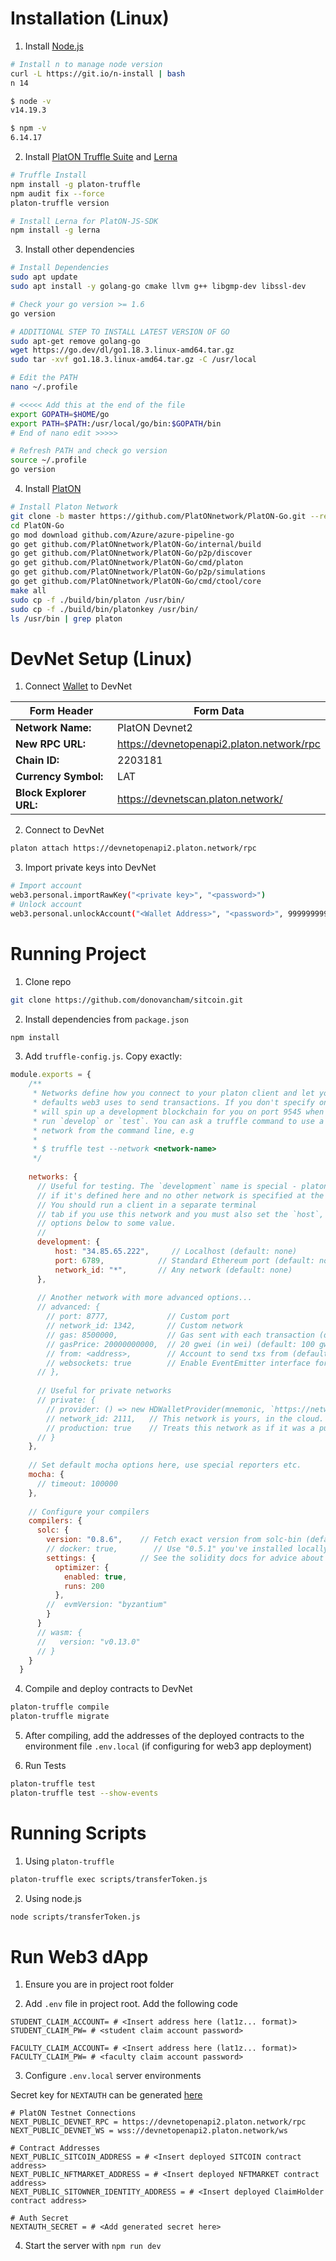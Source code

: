 # Installation (Linux)
1. Install [Node.js](https://nodejs.org/en/download/)
```sh
# Install n to manage node version
curl -L https://git.io/n-install | bash
n 14

$ node -v 
v14.19.3

$ npm -v
6.14.17
```

2. Install [PlatON Truffle Suite](https://platon-truffle.readthedocs.io/en/v1.1.1/getting-started/installation.html) and [Lerna](https://github.com/lerna/lerna)
```sh
# Truffle Install
npm install -g platon-truffle
npm audit fix --force
platon-truffle version

# Install Lerna for PlatON-JS-SDK
npm install -g lerna
```

3. Install other dependencies
```sh
# Install Dependencies
sudo apt update
sudo apt install -y golang-go cmake llvm g++ libgmp-dev libssl-dev

# Check your go version >= 1.6
go version

# ADDITIONAL STEP TO INSTALL LATEST VERSION OF GO
sudo apt-get remove golang-go
wget https://go.dev/dl/go1.18.3.linux-amd64.tar.gz
sudo tar -xvf go1.18.3.linux-amd64.tar.gz -C /usr/local

# Edit the PATH
nano ~/.profile

# <<<<< Add this at the end of the file
export GOPATH=$HOME/go
export PATH=$PATH:/usr/local/go/bin:$GOPATH/bin
# End of nano edit >>>>>

# Refresh PATH and check go version
source ~/.profile
go version
```

4. Install [PlatON](https://devdocs.platon.network/docs/en/Install_PlatON)
```sh
# Install Platon Network
git clone -b master https://github.com/PlatONnetwork/PlatON-Go.git --recursive
cd PlatON-Go
go mod download github.com/Azure/azure-pipeline-go
go get github.com/PlatONnetwork/PlatON-Go/internal/build
go get github.com/PlatONnetwork/PlatON-Go/p2p/discover
go get github.com/PlatONnetwork/PlatON-Go/cmd/platon
go get github.com/PlatONnetwork/PlatON-Go/p2p/simulations
go get github.com/PlatONnetwork/PlatON-Go/cmd/ctool/core
make all
sudo cp -f ./build/bin/platon /usr/bin/
sudo cp -f ./build/bin/platonkey /usr/bin/
ls /usr/bin | grep platon
```

# DevNet Setup (Linux)
1. Connect [Wallet](https://platonnetwork.github.io/docs/en/Samurai_user_manual/) to DevNet

Form Header | Form Data
-----------|----------
**Network Name:** | PlatON Devnet2
**New RPC URL:** | https://devnetopenapi2.platon.network/rpc
**Chain ID:** | 2203181
**Currency Symbol:** | LAT
**Block Explorer URL:** | https://devnetscan.platon.network/

2. Connect to DevNet
```sh
platon attach https://devnetopenapi2.platon.network/rpc
```

3. Import private keys into DevNet
```sh
# Import account
web3.personal.importRawKey("<private key>", "<password>")
# Unlock account
web3.personal.unlockAccount("<Wallet Address>", "<password>", 999999999)
```

# Running Project
1. Clone repo
```sh
git clone https://github.com/donovancham/sitcoin.git
```

2. Install dependencies from `package.json`
```sh
npm install
```

3. Add `truffle-config.js`. Copy exactly:
```js
module.exports = {
    /**
     * Networks define how you connect to your platon client and let you set the
     * defaults web3 uses to send transactions. If you don't specify one truffle
     * will spin up a development blockchain for you on port 9545 when you
     * run `develop` or `test`. You can ask a truffle command to use a specific
     * network from the command line, e.g
     *
     * $ truffle test --network <network-name>
     */
  
    networks: {
      // Useful for testing. The `development` name is special - platon-truffle uses it by default
      // if it's defined here and no other network is specified at the command line.
      // You should run a client in a separate terminal
      // tab if you use this network and you must also set the `host`, `port` and `network_id`
      // options below to some value.
      //
      development: {
          host: "34.85.65.222",     // Localhost (default: none)
          port: 6789,            // Standard Ethereum port (default: none)
          network_id: "*",       // Any network (default: none)
      },
  
      // Another network with more advanced options...
      // advanced: {
        // port: 8777,             // Custom port
        // network_id: 1342,       // Custom network
        // gas: 8500000,           // Gas sent with each transaction (default: ~6700000)
        // gasPrice: 20000000000,  // 20 gwei (in wei) (default: 100 gwei)
        // from: <address>,        // Account to send txs from (default: accounts[0])
        // websockets: true        // Enable EventEmitter interface for web3 (default: false)
      // },
  
      // Useful for private networks
      // private: {
        // provider: () => new HDWalletProvider(mnemonic, `https://network.io`),
        // network_id: 2111,   // This network is yours, in the cloud.
        // production: true    // Treats this network as if it was a public net. (default: false)
      // }
    },
  
    // Set default mocha options here, use special reporters etc.
    mocha: {
      // timeout: 100000
    },
  
    // Configure your compilers
    compilers: {
      solc: {
        version: "0.8.6",    // Fetch exact version from solc-bin (default: 0.6.12)
        // docker: true,        // Use "0.5.1" you've installed locally with docker (default: false)
        settings: {          // See the solidity docs for advice about optimization and evmVersion
          optimizer: {
            enabled: true,
            runs: 200
          },
        //  evmVersion: "byzantium"
        }
      }
      // wasm: {
      //   version: "v0.13.0"
      // }
    }
  }
```

4. Compile and deploy contracts to DevNet
```sh
platon-truffle compile
platon-truffle migrate
```

5. After compiling, add the addresses of the deployed contracts to the environment file `.env.local` (if configuring for web3 app deployment)

6. Run Tests
```sh
platon-truffle test
platon-truffle test --show-events
```

# Running Scripts
1. Using `platon-truffle`
```sh
platon-truffle exec scripts/transferToken.js
```

2. Using node.js
```sh
node scripts/transferToken.js
```

# Run Web3 dApp
1. Ensure you are in project root folder

2. Add `.env` file in project root. Add the following code
```dosini
STUDENT_CLAIM_ACCOUNT= # <Insert address here (lat1z... format)>
STUDENT_CLAIM_PW= # <student claim account password>

FACULTY_CLAIM_ACCOUNT= # <Insert address here (lat1z... format)>
FACULTY_CLAIM_PW= # <faculty claim account password>
```

3. Configure `.env.local` server environments

Secret key for `NEXTAUTH` can be generated [here](https://github.com/nextauthjs/next-auth/issues/3245#issuecomment-974772884)

```dosini
# PlatON Testnet Connections
NEXT_PUBLIC_DEVNET_RPC = https://devnetopenapi2.platon.network/rpc
NEXT_PUBLIC_DEVNET_WS = wss://devnetopenapi2.platon.network/ws

# Contract Addresses
NEXT_PUBLIC_SITCOIN_ADDRESS = # <Insert deployed SITCOIN contract address>
NEXT_PUBLIC_NFTMARKET_ADDRESS = # <Insert deployed NFTMARKET contract address>
NEXT_PUBLIC_SITOWNER_IDENTITY_ADDRESS = # <Insert deployed ClaimHolder contract address>

# Auth Secret
NEXTAUTH_SECRET = # <Add generated secret here>
```

4. Start the server with `npm run dev`